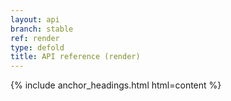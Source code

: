 ```yaml
---
layout: api
branch: stable
ref: render
type: defold
title: API reference (render)
---
```

{% include anchor_headings.html html=content %}